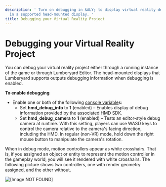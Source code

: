 ```yaml
---
description: ' Turn on debugging in &ALY; to display virtual reality debugging information
  in a supported head-mounted display. '
title: Debugging your Virtual Reality Project
---
```

# Debugging your Virtual Reality Project<a name="virtual-reality-debug"></a>

You can debug your virtual reality project either through a running instance of the game or through Lumberyard Editor\. The head\-mounted displays that Lumberyard supports outputs debugging information when debugging is enabled\.

**To enable debugging**
+ Enable one or both of the following [console variable](virtual-reality-cvars.md)s:
  + Set **hmd\_debug\_info** to **1** \(enabled\) – Enables display of debug information provided by the associated HMD SDK\.
  + Set **hmd\_debug\_camera** to **1** \(enabled\) – Tests an editor\-style debug camera at runtime\. With this setting, players can use WASD keys to control the camera relative to the camera's facing direction, including the HMD\. In regular \(non\-VR\) mode, hold down the right mouse button to manipulate the camera's rotation\.

When in debug mode, motion controllers appear as white crosshairs\. That is, if you assigned an object or entity to represent the motion controller in the gameplay world, you will see it rendered with white crosshairs\. The following picture shows two controllers, one with render geometry assigned, and the other without\.

![\[Image NOT FOUND\]](/images/userguide/vr/virtual-reality-crosshairs.png)